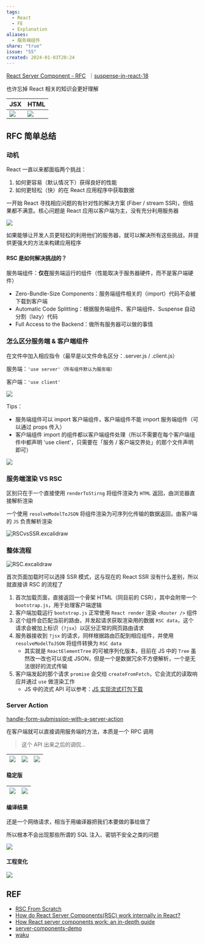 ```yaml
---  
tags:  
  - React  
  - FE  
  - Explanation  
aliases:  
  - 服务端组件  
share: "true"  
issue: "55"  
created: 2024-01-03T20:24  
---  
```

  
[React Server Component - RFC](https://github.com/reactjs/rfcs/blob/main/text/0188-server-components.md)  ｜[suspense-in-react-18](https://github.com/reactjs/rfcs/blob/main/text/0213-suspense-in-react-18.md)  
  
也许忘掉 React 相关的知识会更好理解  
  
| JSX                                                                                 | HTML                                                                                |  
| ----------------------------------------------------------------------------------- | ----------------------------------------------------------------------------------- |  
| ![](https://raw.githubusercontent.com/lei4519/picture-bed/main/images/IMG_3696.png) | ![](https://raw.githubusercontent.com/lei4519/picture-bed/main/images/IMG_3697.png) |  
  
## RFC 简单总结  
  
### 动机  
  
React 一直以来都面临两个挑战：  
  
1. 如何更容易（默认情况下）获得良好的性能  
2. 如何更轻松（快）的在 React 应用程序中获取数据  
  
一开始 React 寻找相应问题的有针对性的解决方案 (Fiber / stream SSR)，但结果都不满意。核心问题是 React 应用以客户端为主，没有充分利用服务器  
  
![](https://raw.githubusercontent.com/lei4519/picture-bed/main/images/IMG_3698.png)  
  
如果能够让开发人员更轻松的利用他们的服务器，就可以解决所有这些挑战，并提供更强大的方法来构建应用程序  
  
#### RSC 是如何解决挑战的？  
  
服务端组件：**仅在**服务端运行的组件（性能取决于服务器硬件，而不是客户端硬件）  
  
- Zero-Bundle-Size Components：服务端组件相关的（import）代码不会被下载到客户端  
- Automatic Code Splitting：根据服务端组件、客户端组件、Suspense 自动分割（lazy）代码  
- Full Access to the Backend：做所有服务器可以做的事情  
  
### 怎么区分服务端 & 客户端组件  
  
在文件中加入相应指令（最早是以文件命名区分：.server.js / .client.js）  
  
服务端：`'use server'（所有组件默认为服务端）`  
  
客户端：`'use client'`  
  
![](https://raw.githubusercontent.com/lei4519/picture-bed/main/images/IMG_3698%201.png)  
  
Tips：  
  
- 服务端组件可以 import 客户端组件，客户端组件不能 import 服务端组件（可以通过 props 传入）  
- 客户端组件 import 的组件都以客户端组件处理（所以不需要在每个客户端组件中都声明 'use client'，只需要在「服务 / 客户端交界处」的那个文件声明即可）  
  
![](https://raw.githubusercontent.com/lei4519/picture-bed/main/images/IMG_3699.png)  
  
### 服务端渲染 VS RSC  
  
区别只在于一个直接使用 `renderToStirng` 将组件渲染为 `HTML` 返回，由浏览器直接解析渲染  
  
一个使用 `resolveModelToJSON` 将组件渲染为可序列化传输的数据返回，由客户端的 `JS` 负责解析渲染  
  
![RSCvsSSR.excalidraw](../RSCvsSSR.svg)  
  
### 整体流程  
  
![RSC.excalidraw](../RSC.svg)  
  
首次页面加载时可以选择 SSR 模式，这与现在的 React SSR 没有什么差别，所以就直接讲 RSC 的流程了  
  
1. 首次加载页面，直接返回一个骨架 HTML（同目前的 CSR），其中会附带一个 `bootstrap.js`，用于处理客户端逻辑  
2. 客户端加载运行 `bootstrap.js` 正常使用 `React render` 渲染 `<Router />` 组件  
3. 这个组件会匹配当前的路由，并发起请求获取渲染用的数据 `RSC data`，这个请求会被加上标识（`?jsx`）以区分正常的网页路由请求  
4. 服务器接收到 `?jsx` 的请求，同样根据路由匹配到相应组件，并使用 `resolveModelToJSON` 将组件转换为 `RSC data`  
   - 其实就是 `ReactElementTree` 的可被序列化版本，目前在 JS 中的 `Tree` 虽然改一改也可以变成 JSON，但是一个是数据冗余不方便解析，一个是无法很好的流式传输  
5. 客户端发起的那个请求 `promise` 会交给 `createFromFetch`，它会流式的读取响应并通过 `use` 做渲染工作  
   - JS 中的流式 API 可以参考：[JS 实现流式打包下载](pages/FE/JS%2520%E5%AE%9E%E7%8E%B0%E6%B5%81%E5%BC%8F%E6%89%93%E5%8C%85%E4%B8%8B%E8%BD%BD.md.md)  
  
### Server Action  
  
[handle-form-submission-with-a-server-action](https://react.dev/reference/react-dom/components/form#handle-form-submission-with-a-server-action)  
  
在客户端就可以直接调用服务端的方法，本质是一个 RPC 调用  
  
> 这个 API 出来之后的调侃...  
  
| ![](https://raw.githubusercontent.com/lei4519/picture-bed/main/images/IMG_3701.webp) | ![](https://raw.githubusercontent.com/lei4519/picture-bed/main/images/IMG_3702.webp) | ![](https://raw.githubusercontent.com/lei4519/picture-bed/main/images/IMG_3703.webp) |  
| ------------------------------------------------------------------------------------ | ------------------------------------------------------------------------------------ | ------------------------------------------------------------------------------------ |  
  
#### 稳定版  
  
| ![](https://raw.githubusercontent.com/lei4519/picture-bed/main/images/IMG_3704.png) | ![](https://raw.githubusercontent.com/lei4519/picture-bed/main/images/IMG_3705.png) |  
| ----------------------------------------------------------------------------------- | ----------------------------------------------------------------------------------- |  
  
#### 编译结果  
  
还是一个网络请求，相当于用编译器把我们本要做的事给做了  
  
所以根本不会出现那些所谓的 SQL 注入、密钥不安全之类的问题  
  
![](https://raw.githubusercontent.com/lei4519/picture-bed/main/images/IMG_3706.png)  
  
#### 工程变化  
  
![](https://raw.githubusercontent.com/lei4519/picture-bed/main/images/IMG_3707.png)  
  
## REF  
  
- [RSC From Scratch](https://github.com/reactwg/server-components/discussions/5)  
- [How do React Server Components(RSC) work internally in React?](https://jser.dev/react/2023/04/20/how-do-react-server-components-work-internally-in-react)  
- [How React server components work: an in-depth guide](https://www.plasmic.app/blog/how-react-server-components-work)  
- [server-components-demo](https://github.com/reactjs/server-components-demo)  
- [waku](https://github.com/dai-shi/waku)  
